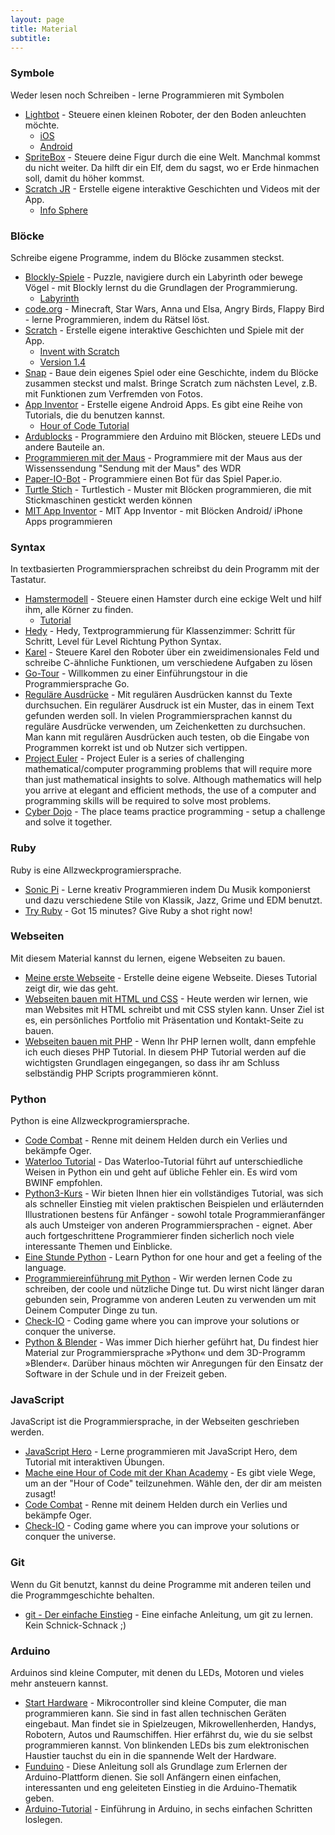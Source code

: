 ```yaml
---
layout: page
title: Material
subtitle: 
---
```


### Symbole

Weder lesen noch Schreiben - lerne Programmieren mit Symbolen

-   [Lightbot](http://lightbot.com/hour-of-code.html) - Steuere einen kleinen Roboter, der den Boden anleuchten möchte.
    -   [iOS](http://lightbot.com/redirect-ios-codehour.html)
    -   [Android](http://lightbot.com/redirect-android-codehour.html)
-   [SpriteBox](http://spritebox.com/flash.html) - Steuere deine Figur durch die eine Welt. Manchmal kommst du nicht weiter. Da hilft dir ein Elf, dem du sagst, wo er Erde hinmachen soll, damit du höher kommst.
-   [Scratch JR](http://www.scratchjr.org/) - Erstelle eigene interaktive Geschichten und Videos mit der App.
    -   [Info Sphere](http://schuelerlabor.informatik.rwth-aachen.de/modulmaterialien/scratchjr)

### Blöcke

Schreibe eigene Programme, indem du Blöcke zusammen steckst.

-   [Blockly-Spiele](https://blockly-games.appspot.com/?lang=de) - Puzzle, navigiere durch ein Labyrinth oder bewege Vögel - mit Blockly lernst du die Grundlagen der Programmierung.
    -   [Labyrinth](https://blockly-games.appspot.com/maze?lang=de)
-   [code.org](https://code.org/learn) - Minecraft, Star Wars, Anna und Elsa, Angry Birds, Flappy Bird - lerne Programmieren, indem du Rätsel löst.
-   [Scratch](https://scratch.mit.edu/) - Erstelle eigene interaktive Geschichten und Spiele mit der App.
    -   [Invent with Scratch](https://inventwithscratch.com/book/)
    -   [Version 1.4](https://scratch.mit.edu/scratch_1.4/)
-   [Snap](http://snap.berkeley.edu/index.html) - Baue dein eigenes Spiel oder eine Geschichte, indem du Blöcke zusammen steckst und malst. Bringe Scratch zum nächsten Level, z.B. mit Funktionen zum Verfremden von Fotos.
-   [App Inventor](http://appinventor.mit.edu/) - Erstelle eigene Android Apps. Es gibt eine Reihe von Tutorials, die du benutzen kannst.
    -   [Hour of Code Tutorial](http://tinyurl.com/AI-tutorial-untertitel)
-   [Ardublocks](http://schuelerlabor.informatik.rwth-aachen.de/modulmaterialien/ardublock) - Programmiere den Arduino mit Blöcken, steuere LEDs und andere Bauteile an.
-   [Programmieren mit der Maus](https://programmieren.wdrmaus.de/) - Programmiere mit der Maus aus der Wissenssendung "Sendung mit der Maus" des WDR
-   [Paper-IO-Bot](https://niccokunzmann.github.io/paper-io-bot/) - Programmiere einen Bot für das Spiel Paper.io.
-   [Turtle Stich](https://www.turtlestitch.org/) - Turtlestich - Muster mit Blöcken programmieren, die mit Stickmaschinen gestickt werden können
-   [MIT App Inventor](https://appinventor.mit.edu/) - MIT App Inventor - mit Blöcken Android/ iPhone Apps programmieren

### Syntax

In textbasierten Programmiersprachen schreibst du dein Programm mit der Tastatur.

-   [Hamstermodell](http://www.boles.de/hamster/index2.html) - Steuere einen Hamster durch eine eckige Welt und hilf ihm, alle Körner zu finden.
    -   [Tutorial](http://freizeitkreis-bl.de/hamster/)
-   [Hedy](https://hedy.org/) - Hedy, Textprogrammierung für Klassenzimmer: Schritt für Schritt, Level für Level Richtung Python Syntax.
-   [Karel](https://web.stanford.edu/~cpiech/karel/learn.html) - Steuere Karel den Roboter über ein zweidimensionales Feld und schreibe C-ähnliche Funktionen, um verschiedene Aufgaben zu lösen
-   [Go-Tour](https://go-tour-de.appspot.com/welcome/2) - Willkommen zu einer Einführungstour in die Programmiersprache Go.
-   [Reguläre Ausdrücke](https://coderdojopotsdam.github.io/regex-tutorial/) - Mit regulären Ausdrücken kannst du Texte durchsuchen. Ein regulärer Ausdruck ist ein Muster, das in einem Text gefunden werden soll. In vielen Programmiersprachen kannst du reguläre Ausdrücke verwenden, um Zeichenketten zu durchsuchen. Man kann mit regulären Ausdrücken auch testen, ob die Eingabe von Programmen korrekt ist und ob Nutzer sich vertippen.
-   [Project Euler](https://projecteuler.net/) - Project Euler is a series of challenging mathematical/computer programming problems that will require more than just mathematical insights to solve. Although mathematics will help you arrive at elegant and efficient methods, the use of a computer and programming skills will be required to solve most problems.
-   [Cyber Dojo](http://cyber-dojo.org/) - The place teams practice programming - setup a challenge and solve it together.

### Ruby

Ruby is eine Allzweckprogramiersprache.

-   [Sonic Pi](http://sonic-pi.net/) - Lerne kreativ Programmieren indem Du Musik komponierst und dazu verschiedene Stile von Klassik, Jazz, Grime und EDM benutzt.
-   [Try Ruby](https://ruby.github.io/TryRuby/) - Got 15 minutes? Give Ruby a shot right now!

### Webseiten

Mit diesem Material kannst du lernen, eigene Webseiten zu bauen.

-   [Meine erste Webseite](http://coderdojo-linz.github.io/trainingsanleitungen/web/html-meine-erste-webseite.html) - Erstelle deine eigene Webseite. Dieses Tutorial zeigt dir, wie das geht.
-   [Webseiten bauen mit HTML und CSS](http://opentechschool.github.io/html-css-beginners/) - Heute werden wir lernen, wie man Websites mit HTML schreibt und mit CSS stylen kann. Unser Ziel ist es, ein persönliches Portfolio mit Präsentation und Kontakt-Seite zu bauen.
-   [Webseiten bauen mit PHP](https://www.php-einfach.de/php-tutorial/) - Wenn Ihr PHP lernen wollt, dann empfehle ich euch dieses PHP Tutorial. In diesem PHP Tutorial werden auf die wichtigsten Grundlagen eingegangen, so dass ihr am Schluss selbständig PHP Scripts programmieren könnt.

### Python

Python is eine Allzweckprogramiersprache.

-   [Code Combat](https://codecombat.com/) - Renne mit deinem Helden durch ein Verlies und bekämpfe Oger.
-   [Waterloo Tutorial](https://cscircles.cemc.uwaterloo.ca/de/) - Das Waterloo-Tutorial führt auf unterschiedliche Weisen in Python ein und geht auf übliche Fehler ein. Es wird vom BWINF empfohlen.
-   [Python3-Kurs](https://www.python-kurs.eu/python3_kurs.php) - Wir bieten Ihnen hier ein vollständiges Tutorial, was sich als schneller Einstieg mit vielen praktischen Beispielen und erläuternden Illustrationen bestens für Anfänger - sowohl totale Programmieranfänger als auch Umsteiger von anderen Programmiersprachen - eignet. Aber auch fortgeschrittene Programmierer finden sicherlich noch viele interessante Themen und Einblicke.
-   [Eine Stunde Python](https://hourofpython.com/) - Learn Python for one hour and get a feeling of the language.
-   [Programmiereinführung mit Python](http://opentechschool.github.io/python-beginners/) - Wir werden lernen Code zu schreiben, der coole und nützliche Dinge tut. Du wirst nicht länger daran gebunden sein, Programme von anderen Leuten zu verwenden um mit Deinem Computer Dinge zu tun.
-   [Check-IO](https://checkio.org/) - Coding game where you can improve your solutions or conquer the universe.
-   [Python & Blender](http://pymove3d.sudile.com/de/stories/python/) - Was immer Dich hierher geführt hat, Du findest hier Material zur Programmiersprache »Python« und dem 3D-Programm »Blender«. Darüber hinaus möchten wir Anregungen für den Einsatz der Software in der Schule und in der Freizeit geben.

### JavaScript

JavaScript ist die Programmiersprache, in der Webseiten geschrieben werden.

-   [JavaScript Hero](http://www.jshero.net/home.html) - Lerne programmieren mit JavaScript Hero, dem Tutorial mit interaktiven Übungen.
-   [Mache eine Hour of Code mit der Khan Academy](https://de.khanacademy.org/hourofcode) - Es gibt viele Wege, um an der "Hour of Code" teilzunehmen. Wähle den, der dir am meisten zusagt!
-   [Code Combat](https://codecombat.com/) - Renne mit deinem Helden durch ein Verlies und bekämpfe Oger.
-   [Check-IO](https://checkio.org/) - Coding game where you can improve your solutions or conquer the universe.

### Git

Wenn du Git benutzt, kannst du deine Programme mit anderen teilen und die Programmgeschichte behalten.

-   [git - Der einfache Einstieg](https://rogerdudler.github.io/git-guide/index.de.html) - Eine einfache Anleitung, um git zu lernen. Kein Schnick-Schnack ;)

### Arduino

Arduinos sind kleine Computer, mit denen du LEDs, Motoren und vieles mehr ansteuern kannst.

-   [Start Hardware](http://starthardware.org/) - Mikrocontroller sind kleine Computer, die man programmieren kann. Sie sind in fast allen technischen Geräten eingebaut. Man findet sie in Spielzeugen, Mikrowellenherden, Handys, Robotern, Autos und Raumschiffen. Hier erfährst du, wie du sie selbst programmieren kannst. Von blinkenden LEDs bis zum elektronischen Haustier tauchst du ein in die spannende Welt der Hardware.
-   [Funduino](http://funduino.de/vorwort) - Diese Anleitung soll als Grundlage zum Erlernen der Arduino-Plattform dienen. Sie soll Anfängern einen einfachen, interessanten und eng geleiteten Einstieg in die Arduino-Thematik geben.
-   [Arduino-Tutorial](http://www.arduino-tutorial.de/) - Einführung in Arduino, in sechs einfachen Schritten loslegen.
